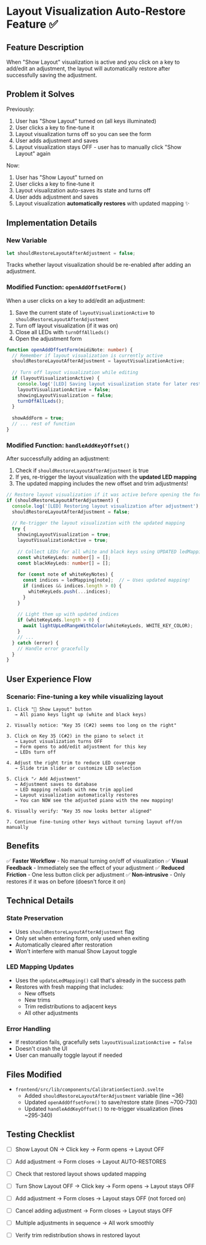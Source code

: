 # Layout Visualization Auto-Restore Feature ✅

## Feature Description
When "Show Layout" visualization is active and you click on a key to add/edit an adjustment, the layout will automatically restore after successfully saving the adjustment.

## Problem it Solves
Previously:
1. User has "Show Layout" turned on (all keys illuminated)
2. User clicks a key to fine-tune it
3. Layout visualization turns off so you can see the form
4. User adds adjustment and saves
5. Layout visualization stays OFF - user has to manually click "Show Layout" again

Now:
1. User has "Show Layout" turned on
2. User clicks a key to fine-tune it
3. Layout visualization auto-saves its state and turns off
4. User adds adjustment and saves
5. Layout visualization **automatically restores** with updated mapping ✨

## Implementation Details

### New Variable
```typescript
let shouldRestoreLayoutAfterAdjustment = false;
```
Tracks whether layout visualization should be re-enabled after adding an adjustment.

### Modified Function: `openAddOffsetForm()`
When a user clicks on a key to add/edit an adjustment:
1. Save the current state of `layoutVisualizationActive` to `shouldRestoreLayoutAfterAdjustment`
2. Turn off layout visualization (if it was on)
3. Close all LEDs with `turnOffAllLeds()`
4. Open the adjustment form

```typescript
function openAddOffsetForm(midiNote: number) {
  // Remember if layout visualization is currently active
  shouldRestoreLayoutAfterAdjustment = layoutVisualizationActive;
  
  // Turn off layout visualization while editing
  if (layoutVisualizationActive) {
    console.log('[LED] Saving layout visualization state for later restoration');
    layoutVisualizationActive = false;
    showingLayoutVisualization = false;
    turnOffAllLeds();
  }
  
  showAddForm = true;
  // ... rest of function
}
```

### Modified Function: `handleAddKeyOffset()`
After successfully adding an adjustment:
1. Check if `shouldRestoreLayoutAfterAdjustment` is true
2. If yes, re-trigger the layout visualization with the **updated LED mapping**
3. The updated mapping includes the new offset and trim adjustments!

```typescript
// Restore layout visualization if it was active before opening the form
if (shouldRestoreLayoutAfterAdjustment) {
  console.log('[LED] Restoring layout visualization after adjustment');
  shouldRestoreLayoutAfterAdjustment = false;
  
  // Re-trigger the layout visualization with the updated mapping
  try {
    showingLayoutVisualization = true;
    layoutVisualizationActive = true;
    
    // Collect LEDs for all white and black keys using UPDATED ledMapping
    const whiteKeyLeds: number[] = [];
    const blackKeyLeds: number[] = [];
    
    for (const note of whiteKeyNotes) {
      const indices = ledMapping[note];  // ← Uses updated mapping!
      if (indices && indices.length > 0) {
        whiteKeyLeds.push(...indices);
      }
    }
    
    // Light them up with updated indices
    if (whiteKeyLeds.length > 0) {
      await lightUpLedRangeWithColor(whiteKeyLeds, WHITE_KEY_COLOR);
    }
    // ...
  } catch (error) {
    // Handle error gracefully
  }
}
```

## User Experience Flow

### Scenario: Fine-tuning a key while visualizing layout

```
1. Click "🎹 Show Layout" button
   → All piano keys light up (white and black keys)

2. Visually notice: "Key 35 (C#2) seems too long on the right"

3. Click on Key 35 (C#2) in the piano to select it
   → Layout visualization turns OFF
   → Form opens to add/edit adjustment for this key
   → LEDs turn off

4. Adjust the right trim to reduce LED coverage
   → Slide trim slider or customize LED selection

5. Click "✓ Add Adjustment"
   → Adjustment saves to database
   → LED mapping reloads with new trim applied
   → Layout visualization automatically restores
   → You can NOW see the adjusted piano with the new mapping!

6. Visually verify: "Key 35 now looks better aligned"

7. Continue fine-tuning other keys without turning layout off/on manually
```

## Benefits

✅ **Faster Workflow** - No manual turning on/off of visualization
✅ **Visual Feedback** - Immediately see the effect of your adjustment
✅ **Reduced Friction** - One less button click per adjustment
✅ **Non-intrusive** - Only restores if it was on before (doesn't force it on)

## Technical Details

### State Preservation
- Uses `shouldRestoreLayoutAfterAdjustment` flag
- Only set when entering form, only used when exiting
- Automatically cleared after restoration
- Won't interfere with manual Show Layout toggle

### LED Mapping Updates
- Uses the `updateLedMapping()` call that's already in the success path
- Restores with fresh mapping that includes:
  - New offsets
  - New trims
  - Trim redistributions to adjacent keys
  - All other adjustments

### Error Handling
- If restoration fails, gracefully sets `layoutVisualizationActive = false`
- Doesn't crash the UI
- User can manually toggle layout if needed

## Files Modified

- `frontend/src/lib/components/CalibrationSection3.svelte`
  - Added `shouldRestoreLayoutAfterAdjustment` variable (line ~36)
  - Updated `openAddOffsetForm()` to save/restore state (lines ~700-730)
  - Updated `handleAddKeyOffset()` to re-trigger visualization (lines ~295-340)

## Testing Checklist

- [ ] Show Layout ON → Click key → Form opens → Layout OFF
- [ ] Add adjustment → Form closes → Layout AUTO-RESTORES
- [ ] Check that restored layout shows updated mapping
- [ ] Turn Show Layout OFF → Click key → Form opens → Layout stays OFF
- [ ] Add adjustment → Form closes → Layout stays OFF (not forced on)
- [ ] Cancel adding adjustment → Form closes → Layout stays OFF
- [ ] Multiple adjustments in sequence → All work smoothly
- [ ] Verify trim redistribution shows in restored layout


